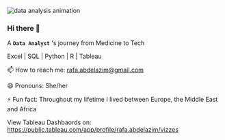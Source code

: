 ![data analysis animation](https://github.com/RafaSatti/RafaSatti/assets/121511244/ae85e1a4-35f4-4f81-bcbd-a9d0d3aa6543)
### Hi there 👋

A **`Data Analyst`** 's journey from Medicine to Tech  

Excel | SQL | Python | R | Tableau

📫 How to reach me: rafa.abdelazim@gmail.com

😄 Pronouns: She/her

⚡ Fun fact: Throughout my lifetime I lived between Europe, the Middle East and Africa 

View Tableau Dashbaords on: https://public.tableau.com/app/profile/rafa.abdelazim/vizzes



